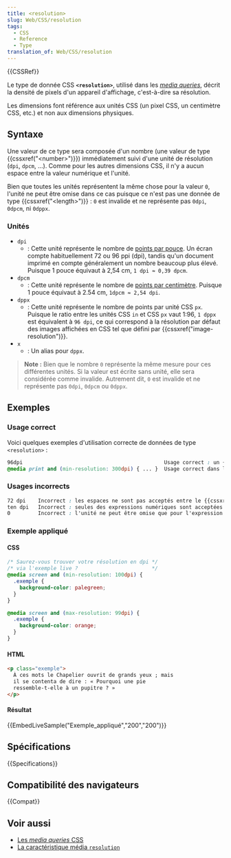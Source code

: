 ```yaml
---
title: <resolution>
slug: Web/CSS/resolution
tags:
  - CSS
  - Reference
  - Type
translation_of: Web/CSS/resolution
---
```


{{CSSRef}}

Le type de donnée CSS **`<resolution>`**, utilisé dans les _[media queries](/fr/docs/Web/CSS/Media_Queries)_, décrit la densité de pixels d'un appareil d'affichage, c'est-à-dire sa résolution.

Les dimensions font référence aux unités CSS (un pixel CSS, un centimètre CSS, etc.) et non aux dimensions physiques.

## Syntaxe

Une valeur de ce type sera composée d'un nombre (une valeur de type {{cssxref("&lt;number&gt;")}}) immédiatement suivi d'une unité de résolution (`dpi`, `dpcm`, …). Comme pour les autres dimensions CSS, il n'y a aucun espace entre la valeur numérique et l'unité.

Bien que toutes les unités représentent la même chose pour la valeur `0`, l'unité ne peut être omise dans ce cas puisque ce n'est pas une donnée de type {{cssxref("&lt;length&gt;")}} : `0` est invalide et ne représente pas `0dpi`, `0dpcm`, ni `0dppx`.

### Unités

- `dpi`
  - : Cette unité représente le nombre de [points par pouce](https://fr.wikipedia.org/wiki/Point_par_pouce). Un écran compte habituellement 72 ou 96 ppi (dpi), tandis qu'un document imprimé en compte généralement un nombre beaucoup plus élevé. Puisque 1 pouce équivaut à 2,54 cm, `1 dpi ≈ 0,39 dpcm`.
- `dpcm`
  - : Cette unité représente le nombre de [points par centimètre](https://fr.wikipedia.org/wiki/Point_par_pouce#Tableau_de_conversion). Puisque 1 pouce équivaut à 2.54 cm, `1dpcm ≈ 2,54 dpi`.
- `dppx`
  - : Cette unité représente le nombre de points par unité CSS `px`. Puisque le ratio entre les unités CSS `in` et CSS `px` vaut 1:96, `1 dppx` est équivalent à `96 dpi`, ce qui correspond à la résolution par défaut des images affichées en CSS tel que défini par {{cssxref("image-resolution")}}.
- `x`
  - : Un alias pour `dppx`.

> **Note :** Bien que le nombre `0` représente la même mesure pour ces différentes unités. Si la valeur est écrite sans unité, elle sera considérée comme invalide. Autrement dit, `0` est invalide et ne représente pas `0dpi`, `0dpcm` ou `0dppx`.

## Exemples

### Usage correct

Voici quelques exemples d'utilisation correcte de données de type `<resolution>` :

```css
96dpi                                              Usage correct : un {{cssxref("&lt;number&gt;")}} (ici un {{cssxref("&lt;integer&gt;")}}) suivi d'une unité.
@media print and (min-resolution: 300dpi) { ... }  Usage correct dans le contexte d'une media query.
```

### Usages incorrects

```css
72 dpi    Incorrect : les espaces ne sont pas acceptés entre le {{cssxref("&lt;number&gt;")}} et l'unité.
ten dpi   Incorrect : seules des expressions numériques sont acceptées.
0         Incorrect : l'unité ne peut être omise que pour l'expression de la valeur 0 de type {{cssxref("&lt;length&gt;")}}.
```

### Exemple appliqué

#### CSS

```css
/* Saurez-vous trouver votre résolution en dpi */
/* via l'exemple live ?                        */
@media screen and (min-resolution: 100dpi) {
  .exemple {
    background-color: palegreen;
  }
}

@media screen and (max-resolution: 99dpi) {
  .exemple {
    background-color: orange;
  }
}
```

#### HTML

```html
<p class="exemple">
  À ces mots le Chapelier ouvrit de grands yeux ; mais
  il se contenta de dire : « Pourquoi une pie
  ressemble-t-elle à un pupitre ? »
</p>
```

#### Résultat

{{EmbedLiveSample("Exemple_appliqué","200","200")}}

## Spécifications

{{Specifications}}

## Compatibilité des navigateurs

{{Compat}}

## Voir aussi

- [Les _media queries_ CSS](/fr/docs/Web/CSS/Media_Queries)
- [La caractéristique média `resolution`](/fr/docs/Web/CSS/@media/resolution)
